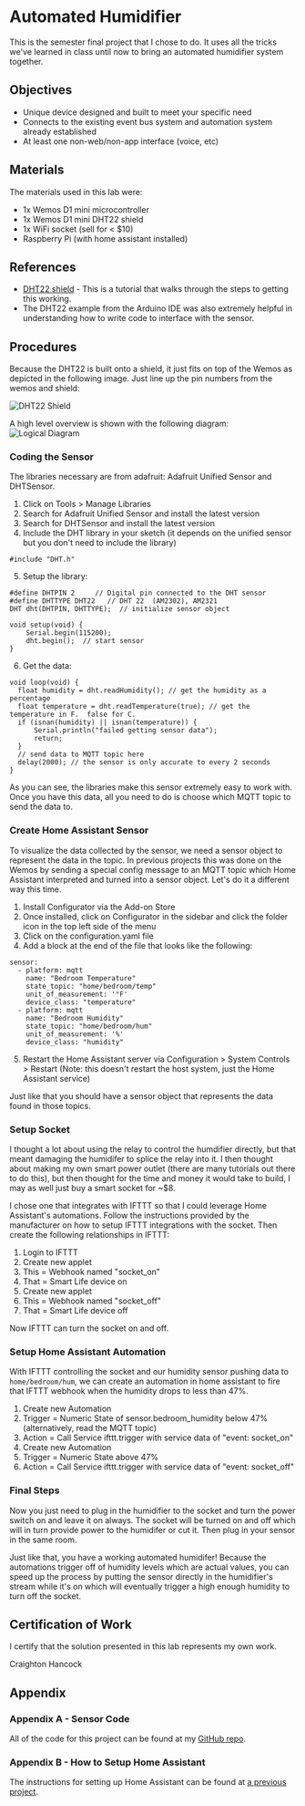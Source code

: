 # Automated Humidifier
This is the semester final project that I chose to do.  It uses all the tricks we've learned in class until now to bring an automated humidifier system together.

## Objectives
* Unique device designed and built to meet your specific need
* Connects to the existing event bus system and automation system already established
* At least one non-web/non-app interface (voice, etc)

## Materials
The materials used in this lab were:
* 1x Wemos D1 mini microcontroller
* 1x Wemos D1 mini DHT22 shield
* 1x WiFi socket (sell for < $10)
* Raspberry Pi (with home assistant installed)

## References
* [DHT22 shield](https://diyprojects.io/shield-wemos-d1-mini-dht11-dht22-arduino-code-esp-easy/#.Xe7_3ehKjAQ) - This is a tutorial that walks through the steps to getting this working.
* The DHT22 example from the Arduino IDE was also extremely helpful in understanding how to write code to interface with the sensor.

## Procedures
Because the DHT22 is built onto a shield, it just fits on top of the Wemos as depicted in the following image.  Just line up the pin numbers from the wemos and shield:

![DHT22 Shield](https://www.projetsdiy.fr/wp-content/uploads/2017/01/4-shield-dht22-wemos-d1-mini-monte-empile-assemble.jpg)

A high level overview is shown with the following diagram:
![Logical Diagram](https://www.lucidchart.com/publicSegments/view/75fc38f6-875b-40c0-bcb6-1e8872f9d5c8/image.png)

### Coding the Sensor
The libraries necessary are from adafruit: Adafruit Unified Sensor and DHTSensor.  
1. Click on Tools > Manage Libraries
2. Search for Adafruit Unified Sensor and install the latest version
3. Search for DHTSensor and install the latest version
4. Include the DHT library in your sketch (it depends on the unified sensor but you don't need to include the library)

```
#include "DHT.h"
```

5. Setup the library:

```
#define DHTPIN 2     // Digital pin connected to the DHT sensor
#define DHTTYPE DHT22   // DHT 22  (AM2302), AM2321
DHT dht(DHTPIN, DHTTYPE);  // initialize sensor object

void setup(void) {
    Serial.begin(115200);
    dht.begin();  // start sensor
}
```

6. Get the data:

```
void loop(void) {
  float humidity = dht.readHumidity(); // get the humidity as a percentage
  float temperature = dht.readTemperature(true); // get the temperature in F.  false for C.
  if (isnan(humidity) || isnan(temperature)) {
      Serial.println("failed getting sensor data");
      return;
  }
  // send data to MQTT topic here
  delay(2000); // the sensor is only accurate to every 2 seconds
}
```

As you can see, the libraries make this sensor extremely easy to work with.  Once you have this data, all you need to do is choose which MQTT topic to send the data to.

### Create Home Assistant Sensor
To visualize the data collected by the sensor, we need a sensor object to represent the data in the topic.  In previous projects this was done on the Wemos by sending a special config message to an MQTT topic which Home Assistant interpreted and turned into a sensor object.  Let's do it a different way this time.

1. Install Configurator via the Add-on Store
2. Once installed, click on Configurator in the sidebar and click the folder icon in the top left side of the menu
3. Click on the configuration.yaml file
4. Add a block at the end of the file that looks like the following:

```
sensor:
  - platform: mqtt
    name: "Bedroom Temperature"
    state_topic: "home/bedroom/temp"
    unit_of_measurement: '°F'
    device_class: "temperature"
  - platform: mqtt
    name: "Bedroom Humidity"
    state_topic: "home/bedroom/hum"
    unit_of_measurement: '%'
    device_class: "humidity"
```

5. Restart the Home Assistant server via Configuration > System Controls > Restart (Note: this doesn't restart the host system, just the Home Assistant service)

Just like that you should have a sensor object that represents the data found in those topics.

### Setup Socket
I thought a lot about using the relay to control the humdifier directly, but that meant damaging the humidifer to splice the relay into it.  I then thought about making my own smart power outlet (there are many tutorials out there to do this), but then thought for the time and money it would take to build, I may as well just buy a smart socket for ~$8.  

I chose one that integrates with IFTTT so that I could leverage Home Assistant's automations.  Follow the instructions provided by the manufacturer on how to setup IFTTT integrations with the socket.  Then create the following relationships in IFTTT:
1. Login to IFTTT
2. Create new applet
3. This = Webhook named "socket_on"
4. That = Smart Life device on
5. Create new applet
6. This = Webhook named "socket_off"
7. That = Smart Life device off

Now IFTTT can turn the socket on and off.

### Setup Home Assistant Automation
With IFTTT controlling the socket and our humidity sensor pushing data to `home/bedroom/hum`, we can create an automation in home assistant to fire that IFTTT webhook when the humidity drops to less than 47%.

1. Create new Automation
2. Trigger = Numeric State of sensor.bedroom_humidity below 47% (alternatively, read the MQTT topic)
3. Action = Call Service ifttt.trigger with service data of "event: socket_on"
4. Create new Automation
5. Trigger = Numeric State above 47%
6. Action = Call Service ifttt.trigger with service data of "event: socket_off"

### Final Steps
Now you just need to plug in the humidifier to the socket and turn the power switch on and leave it on always.  The socket will be turned on and off which will in turn provide power to the humidifer or cut it.  Then plug in your sensor in the same room.

Just like that, you have a working automated humidifer!  Because the automations trigger off of humidity levels which are actual values, you can speed up the process by putting the sensor directly in the humidifier's stream while it's on which will eventually trigger a high enough humidity to turn off the socket.

## Certification of Work
I certify that the solution presented in this lab represents my own work.

Craighton Hancock

## Appendix
### Appendix A - Sensor Code
All of the code for this project can be found at my [GitHub repo](https://github.com/CraightonH/wemos-mqtt-temp-hum-sensor).
### Appendix B - How to Setup Home Assistant
The instructions for setting up Home Assistant can be found at [a previous project](https://craightonh.github.io/school-blog/homeassistant).
